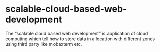 # scalable-cloud-based-web-development
The “scalable cloud based web development” is application of cloud computing which tell how to store data in a location with different zones using third party like mobaxterm etc. 
